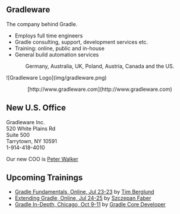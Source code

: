 ## Gradleware

The company behind Gradle.

* Employs full time engineers
* Gradle consulting, support, development services etc.
* Training: online, public and in-house
* General build automation services

<p style="text-align: center">Germany, Australia, UK, Poland, Austria, Canada and the US.</p>
![Gradleware Logo](img/gradleware.png)
<p style="text-align: center">[http://www.gradleware.com](http://www.gradleware.com)</p> 

## New U.S. Office

Gradleware Inc.  
520 White Plains Rd  
Suite 500  
Tarrytown, NY 10591  
1-914-418-4010  

Our new COO is [Peter Walker](http://www.gradleware.com/team#peter-walker)

## Upcoming Trainings

* [Gradle Fundamentals, Online, Jul 23-23](http://gradleware.com/training) by [Tim Berglund](http://www.gradleware.com/team#tim-berglund)
* [Extending Gradle, Online, Jul 24-25](http://gradleware.com/training) by [Szczepan Faber](http://www.gradleware.com/team#szczepan-faber)
* [Gradle In-Depth, Chicago, Oct 9-11](http://gradleware.com/training) by [Gradle Core Developer](http://www.gradleware.com/team)



